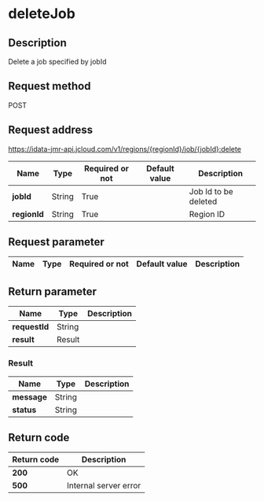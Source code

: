 # deleteJob


## Description
Delete a job specified by jobId

## Request method
POST

## Request address
https://idata-jmr-api.jcloud.com/v1/regions/{regionId}/job/{jobId}:delete

|Name|Type|Required or not|Default value|Description|
|---|---|---|---|---|
|**jobId**|String|True||Job Id to be deleted|
|**regionId**|String|True||Region ID|

## Request parameter
|Name|Type|Required or not|Default value|Description|
|---|---|---|---|---|


## Return parameter
|Name|Type|Description|
|---|---|---|
|**requestId**|String||
|**result**|Result||


### <a name="Result">Result</a>
|Name|Type|Description|
|---|---|---|
|**message**|String||
|**status**|String||

## Return code
|Return code|Description|
|---|---|
|**200**|OK|
|**500**|Internal server error|
